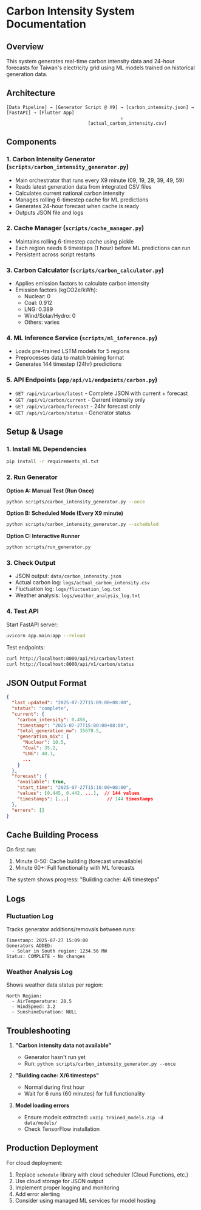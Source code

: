 # Carbon Intensity System Documentation

## Overview

This system generates real-time carbon intensity data and 24-hour forecasts for Taiwan's electricity grid using ML models trained on historical generation data.

## Architecture

```
[Data Pipeline] → [Generator Script @ X9] → [carbon_intensity.json] → [FastAPI] → [Flutter App]
                                          ↓
                              [actual_carbon_intensity.csv]
```

## Components

### 1. Carbon Intensity Generator (`scripts/carbon_intensity_generator.py`)
- Main orchestrator that runs every X9 minute (09, 19, 29, 39, 49, 59)
- Reads latest generation data from integrated CSV files
- Calculates current national carbon intensity
- Manages rolling 6-timestep cache for ML predictions
- Generates 24-hour forecast when cache is ready
- Outputs JSON file and logs

### 2. Cache Manager (`scripts/cache_manager.py`)
- Maintains rolling 6-timestep cache using pickle
- Each region needs 6 timesteps (1 hour) before ML predictions can run
- Persistent across script restarts

### 3. Carbon Calculator (`scripts/carbon_calculator.py`)
- Applies emission factors to calculate carbon intensity
- Emission factors (kgCO2e/kWh):
  - Nuclear: 0
  - Coal: 0.912
  - LNG: 0.389
  - Wind/Solar/Hydro: 0
  - Others: varies

### 4. ML Inference Service (`scripts/ml_inference.py`)
- Loads pre-trained LSTM models for 5 regions
- Preprocesses data to match training format
- Generates 144 timestep (24hr) predictions

### 5. API Endpoints (`app/api/v1/endpoints/carbon.py`)
- `GET /api/v1/carbon/latest` - Complete JSON with current + forecast
- `GET /api/v1/carbon/current` - Current intensity only
- `GET /api/v1/carbon/forecast` - 24hr forecast only
- `GET /api/v1/carbon/status` - Generator status

## Setup & Usage

### 1. Install ML Dependencies
```bash
pip install -r requirements_ml.txt
```

### 2. Run Generator

**Option A: Manual Test (Run Once)**
```bash
python scripts/carbon_intensity_generator.py --once
```

**Option B: Scheduled Mode (Every X9 minute)**
```bash
python scripts/carbon_intensity_generator.py --scheduled
```

**Option C: Interactive Runner**
```bash
python scripts/run_generator.py
```

### 3. Check Output
- JSON output: `data/carbon_intensity.json`
- Actual carbon log: `logs/actual_carbon_intensity.csv`
- Fluctuation log: `logs/fluctuation_log.txt`
- Weather analysis: `logs/weather_analysis_log.txt`

### 4. Test API
Start FastAPI server:
```bash
uvicorn app.main:app --reload
```

Test endpoints:
```bash
curl http://localhost:8000/api/v1/carbon/latest
curl http://localhost:8000/api/v1/carbon/status
```

## JSON Output Format

```json
{
  "last_updated": "2025-07-27T15:09:00+08:00",
  "status": "complete",
  "current": {
    "carbon_intensity": 0.456,
    "timestamp": "2025-07-27T15:00:00+08:00",
    "total_generation_mw": 35678.5,
    "generation_mix": {
      "Nuclear": 10.5,
      "Coal": 35.2,
      "LNG": 40.1,
      ...
    }
  },
  "forecast": {
    "available": true,
    "start_time": "2025-07-27T15:10:00+08:00",
    "values": [0.445, 0.442, ...],  // 144 values
    "timestamps": [...]              // 144 timestamps
  },
  "errors": []
}
```

## Cache Building Process

On first run:
1. Minute 0-50: Cache building (forecast unavailable)
2. Minute 60+: Full functionality with ML forecasts

The system shows progress: "Building cache: 4/6 timesteps"

## Logs

### Fluctuation Log
Tracks generator additions/removals between runs:
```
Timestamp: 2025-07-27 15:09:00
Generators ADDED:
  - Solar in South region: 1234.56 MW
Status: COMPLETE - No changes
```

### Weather Analysis Log
Shows weather data status per region:
```
North Region:
  - AirTemperature: 28.5
  - WindSpeed: 3.2
  - SunshineDuration: NULL
```

## Troubleshooting

1. **"Carbon intensity data not available"**
   - Generator hasn't run yet
   - Run: `python scripts/carbon_intensity_generator.py --once`

2. **"Building cache: X/6 timesteps"**
   - Normal during first hour
   - Wait for 6 runs (60 minutes) for full functionality

3. **Model loading errors**
   - Ensure models extracted: `unzip trained_models.zip -d data/models/`
   - Check TensorFlow installation

## Production Deployment

For cloud deployment:
1. Replace `schedule` library with cloud scheduler (Cloud Functions, etc.)
2. Use cloud storage for JSON output
3. Implement proper logging and monitoring
4. Add error alerting
5. Consider using managed ML services for model hosting